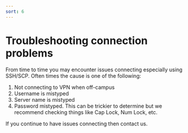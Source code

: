 ```yaml
---
sort: 6
---
```


# Troubleshooting connection problems

From time to time you may encounter issues connecting especially using SSH/SCP.  Often times the cause is one of the following:

1. Not connecting to VPN when off-campus
2. Username is mistyped
3. Server name is mistyped
4. Password mistyped.  This can be trickier to determine but we recommend checking things like Cap Lock, Num Lock, etc.

If you continue to have issues connecting then contact us.